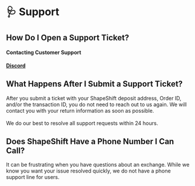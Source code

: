 # 🩺 Support

## How Do I Open a Support Ticket?

#### Contacting Customer Support

[**Discord**](https://discord.com/invite/shapeshift)

## What Happens After I Submit a Support Ticket?&#x20;

After you submit a ticket with your ShapeShift deposit address, Order ID, and/or the transaction ID, you do not need to reach out to us again. We will contact you with your return information as soon as possible.\
\
We do our best to resolve all support requests within 24 hours.

## Does ShapeShift Have a Phone Number I Can Call?

It can be frustrating when you have questions about an exchange. While we know you want your issue resolved quickly, we do not have a phone support line for users.

